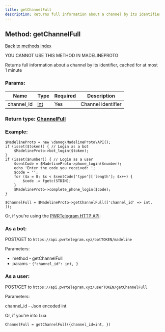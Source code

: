 ```yaml
---
title: getChannelFull
description: Returns full information about a channel by its identifier, cached for at most 1 minute
---
```

## Method: getChannelFull  
[Back to methods index](index.md)


YOU CANNOT USE THIS METHOD IN MADELINEPROTO


Returns full information about a channel by its identifier, cached for at most 1 minute

### Params:

| Name     |    Type       | Required | Description |
|----------|---------------|----------|-------------|
|channel\_id|[int](../types/int.md) | Yes|Channel identifier|


### Return type: [ChannelFull](../types/ChannelFull.md)

### Example:


```
$MadelineProto = new \danog\MadelineProto\API();
if (isset($token)) { // Login as a bot
    $MadelineProto->bot_login($token);
}
if (isset($number)) { // Login as a user
    $sentCode = $MadelineProto->phone_login($number);
    echo 'Enter the code you received: ';
    $code = '';
    for ($x = 0; $x < $sentCode['type']['length']; $x++) {
        $code .= fgetc(STDIN);
    }
    $MadelineProto->complete_phone_login($code);
}

$ChannelFull = $MadelineProto->getChannelFull(['channel_id' => int, ]);
```

Or, if you're using the [PWRTelegram HTTP API](https://pwrtelegram.xyz):

### As a bot:

POST/GET to `https://api.pwrtelegram.xyz/botTOKEN/madeline`

Parameters:

* method - getChannelFull
* params - `{"channel_id": int, }`



### As a user:

POST/GET to `https://api.pwrtelegram.xyz/userTOKEN/getChannelFull`

Parameters:

channel_id - Json encoded int



Or, if you're into Lua:

```
ChannelFull = getChannelFull({channel_id=int, })
```

